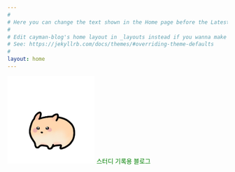 ```yaml
---
#
# Here you can change the text shown in the Home page before the Latest Posts section.
#
# Edit cayman-blog's home layout in _layouts instead if you wanna make some changes
# See: https://jekyllrb.com/docs/themes/#overriding-theme-defaults
#
layout: home
---
```


<img src="/HAPI.png" width="200px" height="200px" alt="HAPI">
<span style="color:green">스터디 기록용 블로그</span>



